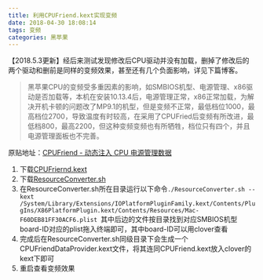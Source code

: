 ```yaml
---
title: 利用CPUFriend.kext实现变频
date: 2018-04-30 18:08:14
tags: 变频
categories: 黑苹果
---
```

【2018.5.3更新】经后来测试发现修改后CPU驱动并没有加载，删掉了修改后的两个驱动和删前是同样的变频效果，甚至还有几个负面影响，详见下篇博客。

> 黑苹果CPU的变频受多重因素的影响，如SMBIOS机型、电源管理、x86驱动是否加载等，本机在安装10.13.4后，电源管理正常，x86正常加载，为解决开机卡顿的问题改了MP9.1的机型，但是变频不正常，最低档位1000，最高档位2700，导致温度有时较高，在采用了CPUFried后变频有所改进，最低档800，最高2200，但这种变频变频也有所牺牲，档位只有四个，并且电源管理面板也不完善。

原贴地址：[CPUFriend - 动态注入 CPU 电源管理数据](http://bbs.pcbeta.com/forum.php?mod=viewthread&tid=1752935&page=6#pid47433245)

1. 下载[CPUFriernd.kext](https://github.com/PMheart/CPUFriend)
2. 下载[ResourceConverter.sh](https://github.com/PMheart/CPUFriend/tree/master/ResourceConverter)
3. 在ResourceConverter.sh所在目录运行以下命令`./ResourceConverter.sh --kext /System/Library/Extensions/IOPlatformPluginFamily.kext/Contents/PlugIns/X86PlatformPlugin.kext/Contents/Resources/Mac-F60DEB81FF30ACF6.plist `其中后边的文件按目录找到对应SMBIOS机型board-ID对应的plist拖入终端即可，其中board-ID可以用clover查看
4. 完成后在ResourceConverter.sh同级目录下会生成一个CPUFriendDataProvider.kext文件，将其连同CPUFriend.kext放入clover的kext下即可
5. 重启查看变频效果
